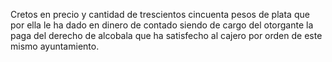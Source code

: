 Cretos en precio y cantidad de trescientos cincuenta pesos de plata que por ella le ha dado en dinero de contado siendo de cargo del otorgante la paga del derecho de alcobala que ha satisfecho al cajero por orden de este mismo ayuntamiento.